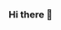 ### Hi there 👋

<!--
**Gera578/Gera578** is a ✨ _special_ ✨ repository because its `README.md` (this file) appears on your GitHub profile.

Here are some ideas to get you started:

- 🔭 I’m currently working on ...
- 🌱 I’m currently learning python in AI
- 👯 I’m looking to collaborate on ...
- 🤔 I’m looking for help with ...
- 💬 Ask me about ...
- 📫 How to reach me: gerardomartin_03@hotmail.com
- 😄 Pronouns: ...
- ⚡ Fun fact: ...
-->
